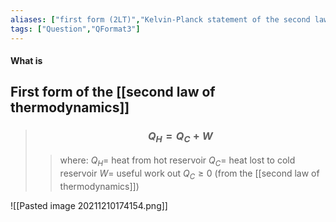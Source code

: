 ```yaml
---
aliases: ["first form (2LT)","Kelvin-Planck statement of the second law"]
tags: ["Question","QFormat3"]
---
```


#### What is
## First form of the [[second law of thermodynamics]]

> ### $$ Q_H = Q_C + W $$ 
>> where:
>> $Q_H=$ heat from hot reservoir
>> $Q_C=$ heat lost to cold reservoir
>> $W=$ useful work out
>> $Q_C \geq 0$ (from the [[second law of thermodynamics]])

![[Pasted image 20211210174154.png]]